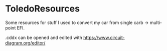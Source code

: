# ToledoResources

Some resources for stuff I used to convert my car from single carb -> multi-point EFI. 

.cddx can be opened and edited with https://www.circuit-diagram.org/editor/ 


